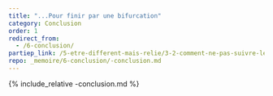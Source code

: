 ```yaml
---
title: "...Pour finir par une bifurcation"
category: Conclusion
order: 1
redirect_from:
  - /6-conclusion/
partiep_link: /5-etre-different-mais-relie/3-2-comment-ne-pas-suivre-le-chemin/
repo: _memoire/6-conclusion/-conclusion.md
---
```

{% include_relative -conclusion.md %}
